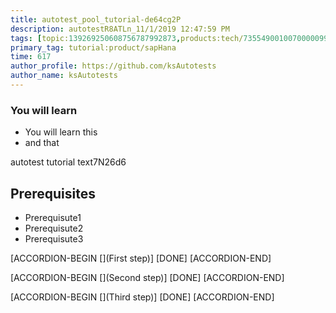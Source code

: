 ```yaml
---
title: autotest_pool_tutorial-de64cg2P
description: autotestR8ATLn_11/1/2019 12:47:59 PM
tags: [topic:139269250608756787992873,products:tech/73554900100700000996,tutorial:experience/advanced]
primary_tag: tutorial:product/sapHana
time: 617
author_profile: https://github.com/ksAutotests
author_name: ksAutotests
---
```

### You will learn
- You will learn this
- and that

autotest tutorial text7N26d6

## Prerequisites
- Prerequisute1
- Prerequisute2
- Prerequisute3

[ACCORDION-BEGIN [](First step)]
[DONE]
[ACCORDION-END]

[ACCORDION-BEGIN [](Second step)]
[DONE]
[ACCORDION-END]

[ACCORDION-BEGIN [](Third step)]
[DONE]
[ACCORDION-END]

